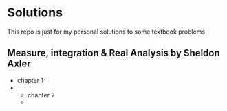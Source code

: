 # Solutions
This repo is just for my personal solutions to some textbook problems 


## Measure, integration & Real Analysis by Sheldon Axler
+ chapter 1:
+ + chapter 2
  + 
